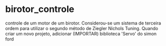 # birotor_controle
controle de um motor de um birotor. Considerou-se um sistema de terceira ordem para utilizar o segundo método de Ziegler Nichols Tuning. Quando criar um novo projeto, adicionar (IMPORTAR) biblioteca 'Servo' do simon ford
